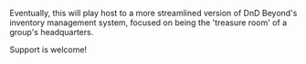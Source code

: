 Eventually, this will play host to a more streamlined version of DnD Beyond's inventory management system, focused on being the 'treasure room' of a group's headquarters.

Support is welcome!
